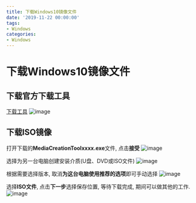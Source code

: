 ```yaml
---
title: 下载Windows10镜像文件
date: '2019-11-22 00:00:00'
tags:
- Windows
categories:
- Windows
---
```

# 下载Windows10镜像文件

## 下载官方下载工具

[下载工具](https://www.microsoft.com/zh-cn/software-download/windows10)
![image](https://gitee.com/swang-harbin/pic-bed/raw/master/images/2021/20210609143036.png)

## 下载ISO镜像
打开下载的**MediaCreationToolxxxx.exe**文件, 点击**接受**
![image](https://gitee.com/swang-harbin/pic-bed/raw/master/images/2021/20210609143037.png)

选择为另一台电脑创建安装介质(U盘、DVD或ISO文件)
![image](https://gitee.com/swang-harbin/pic-bed/raw/master/images/2021/20210609143038.png)

根据需要选择版本, 取消**为这台电脑使用推荐的选项**即可手动选择
![image](https://gitee.com/swang-harbin/pic-bed/raw/master/images/2021/20210619224137.png)

选择**ISO文件**, 点击**下一步**选择保存位置, 等待下载完成, 期间可以做其他的工作.
![image](https://gitee.com/swang-harbin/pic-bed/raw/master/images/2021/20210609143039.png)
